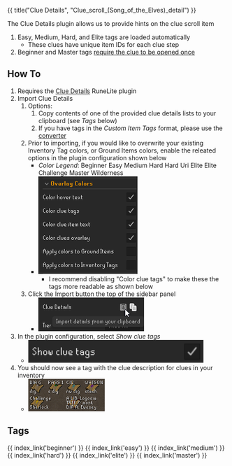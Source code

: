 {{ title("Clue Details", "Clue_scroll_(Song_of_the_Elves)_detail") }}

The Clue Details plugin allows us to provide hints on the clue scroll item

1. Easy, Medium, Hard, and Elite tags are loaded automatically
    - These clues have unique item IDs for each clue step
2. Beginner and Master tags <u>require the clue to be opened once</u>

## How To

1. Requires the [Clue Details](https://runelite.net/plugin-hub/show/clue-details) RuneLite plugin
2. Import Clue Details
    1. Options:
        1. Copy contents of one of the provided clue details lists to your clipboard (see *Tags* below)
        2. If you have tags in the *Custom Item Tags* format, please use the <a href="converter">converter</a>
    2. Prior to importing, if you would like to overwrite your existing Inventory Tag colors, or Ground Items colors, enable the releated options in the plugin configuration shown below
        - _Color Legend_: <span class="beginner-color">Beginner</span> <span class="easy-color">Easy</span> <span class="medium-color">Medium</span> <span class="hard-color">Hard</span> <span class="hard-uri-color">Hard Uri</span> <span class="elite-color">Elite</span> <span class="elite-challenge-color">Elite Challenge</span> <span class="master-color">Master</span> <span class="wilderness-color">Wilderness</span>
        - ![Overlay Colors](images/overlay_colors.png)
            - I recommend disabling "Color clue tags" to make these the tags more readable as shown below
    3. Click the Import button the top of the sidebar panel
        - ![Item Tag Config](images/config.png)
3. In the plugin configuration, select *Show clue tags*
    - ![Item Tag Config](images/config_show.png)
4. You should now see a tag with the clue description for clues in your inventory
    - ![Item Tag Example](images/example.png)

## Tags

<div style="width: 100%; padding-bottom:50px;display: flex;flex-direction: row;flex-wrap: wrap;float: left;">
    {{ index_link('beginner') }}
    {{ index_link('easy') }}
    {{ index_link('medium') }}
    {{ index_link('hard') }}
    {{ index_link('elite') }}
    {{ index_link('master') }}
</div>